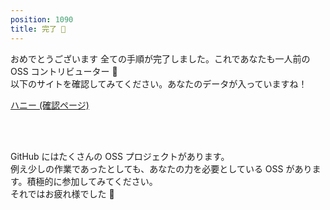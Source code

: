 ```yaml
---
position: 1090
title: 完了 🥳
---
```


おめでとうございます 全ての手順が完了しました。これであなたも一人前の OSS コントリビューター 🎉  
以下のサイトを確認してみてください。あなたのデータが入っていますね！

<a href="https://github.com/rubydog-jp/hunny/issues" class='mybtn'>ハニー (確認ページ)</a>

<br />

<br />

GitHub にはたくさんの OSS プロジェクトがあります。  
例え少しの作業であったとしても、あなたの力を必要としている OSS があります。積極的に参加してみてください。  
それではお疲れ様でした 👋
